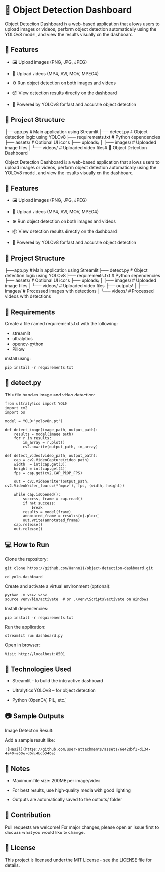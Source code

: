 # 📸 Object Detection Dashboard

Object Detection Dashboard is a web-based application that allows users to upload images or videos, perform object detection automatically using the YOLOv8 model, and view the results visually on the dashboard.

## 🚀 Features

- 🖼️ Upload images (PNG, JPG, JPEG)

- 🎥 Upload videos (MP4, AVI, MOV, MPEG4)

- ⚙️ Run object detection on both images and videos

- 📦 View detection results directly on the dashboard

- 🎯 Powered by YOLOv8 for fast and accurate object detection

## 📁 Project Structure
├──app.py                  # Main application using Streamlit
├── detect.py               # Object detection logic using YOLOv8
├── requirements.txt        # Python dependencies
├── assets/                 # Optional UI icons
├── uploads/
│   ├── images/             # Uploaded image files
│   └── videos/             # Uploaded video files# 📸 Object Detection Dashboard

Object Detection Dashboard is a web-based application that allows users to upload images or videos, perform object detection automatically using the YOLOv8 model, and view the results visually on the dashboard.

## 🚀 Features

- 🖼️ Upload images (PNG, JPG, JPEG)

- 🎥 Upload videos (MP4, AVI, MOV, MPEG4)

- ⚙️ Run object detection on both images and videos

- 📦 View detection results directly on the dashboard

- 🎯 Powered by YOLOv8 for fast and accurate object detection

## 📁 Project Structure
├──app.py                  # Main application using Streamlit
├── detect.py               # Object detection logic using YOLOv8
├── requirements.txt        # Python dependencies
├── assets/                 # Optional UI icons
├── uploads/
│   ├── images/             # Uploaded image files
│   └── videos/             # Uploaded video files
├── outputs/
│   ├── images/             # Processed images with detections
│   └── videos/             # Processed videos with detections

## 📃 Requirements

Create a file named requirements.txt with the following:
- streamlit
- ultralytics
- opencv-python
- Pillow

install using:
``` 
pip install -r requirements.txt
```
## 📄 detect.py
This file handles image and video detection:
```
from ultralytics import YOLO
import cv2
import os

model = YOLO('yolov8n.pt')

def detect_image(image_path, output_path):
    results = model(image_path)
    for r in results:
        im_array = r.plot()
        cv2.imwrite(output_path, im_array)

def detect_video(video_path, output_path):
    cap = cv2.VideoCapture(video_path)
    width  = int(cap.get(3))
    height = int(cap.get(4))
    fps = cap.get(cv2.CAP_PROP_FPS)

    out = cv2.VideoWriter(output_path, cv2.VideoWriter_fourcc(*'mp4v'), fps, (width, height))

    while cap.isOpened():
        success, frame = cap.read()
        if not success:
            break
        results = model(frame)
        annotated_frame = results[0].plot()
        out.write(annotated_frame)
    cap.release()
    out.release()
```

## 💻 How to Run

Clone the repository:
```
git clone https://github.com/Hannn11/object-detection-dashboard.git
```
```
cd yolo-dashboard
```
Create and activate a virtual environment (optional):
```
python -m venv venv
source venv/bin/activate  # or .\venv\Scripts\activate on Windows
```
Install dependencies:
```
pip install -r requirements.txt
```
Run the application:
```
streamlit run dashboard.py
```
Open in browser:
```
Visit http://localhost:8501
```
## 🧠 Technologies Used

- Streamlit – to build the interactive dashboard

- Ultralytics YOLOv8 – for object detection

- Python (OpenCV, PIL, etc.)

## 📷 Sample Outputs

Image Detection Result:

Add a sample result like:
```
![Hasil](https://github.com/user-attachments/assets/6e42d5f1-d134-4a40-a68e-d6dc4bdb340a)
```

## 📌 Notes

- Maximum file size: 200MB per image/video

- For best results, use high-quality media with good lighting

- Outputs are automatically saved to the outputs/ folder

## 🙌 Contribution

Pull requests are welcome! For major changes, please open an issue first to discuss what you would like to change.

## 📝 License

This project is licensed under the MIT License - see the LICENSE file for details.
